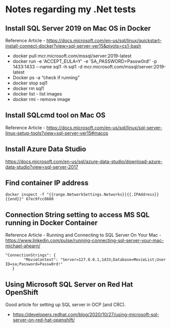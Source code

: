 # Notes regarding my .Net tests

## Install SQL Server 2019 on Mac OS in Docker
Reference Article - https://docs.microsoft.com/en-us/sql/linux/quickstart-install-connect-docker?view=sql-server-ver15&pivots=cs1-bash

- docker pull mcr.microsoft.com/mssql/server:2019-latest
- docker run -e 'ACCEPT_EULA=Y' -e 'SA_PASSWORD=Passw0rd!' -p 1433:1433 --name sql1 -h sql1 -d mcr.microsoft.com/mssql/server:2019-latest 
- Docker ps -a “check if running”
- docker stop sql1
- docker rm sql1
- docker list - list images
- docker rmi <container ID> - remove image

## Install SQLcmd tool on Mac OS
Reference Article - https://docs.microsoft.com/en-us/sql/linux/sql-server-linux-setup-tools?view=sql-server-ver15#macos

## Install Azure Data Studio
https://docs.microsoft.com/en-us/sql/azure-data-studio/download-azure-data-studio?view=sql-server-2017

## Find container IP address
```
docker inspect -f "{{range.NetworkSettings.Networks}}{{.IPAddress}}{{end}}" 67ec9fcc0880
```

## Connection String setting to access MS SQL running in Docker Container
Reference Article - Running and Connecting to SQL Server On Your Mac - https://www.linkedin.com/pulse/running-connecting-sql-server-your-mac-michael-ahearn/
```
"ConnectionStrings": {
        "MovieContext": "Server=127.0.0.1,1433;Database=MovieList;User ID=sa;Password=Passw0rd!"
   }
```        

## Using Microsoft SQL Server on Red Hat OpenShift 
Good article for setting up SQL server in OCP (and CRC).
- https://developers.redhat.com/blog/2020/10/27/using-microsoft-sql-server-on-red-hat-openshift/

